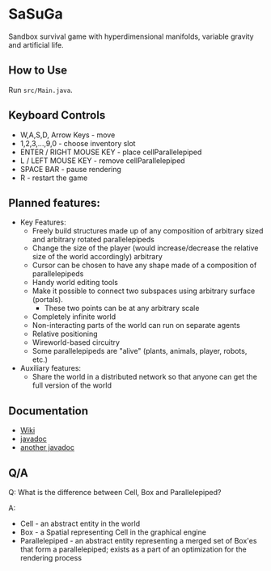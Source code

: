 # SaSuGa
Sandbox survival game with hyperdimensional manifolds,
variable gravity and artificial life.

## How to Use
Run `src/Main.java`.

## Keyboard Controls
* W,A,S,D, Arrow Keys - move
* 1,2,3,...,9,0 - choose inventory slot
* ENTER / RIGHT MOUSE KEY - place cellParallelepiped
* L / LEFT MOUSE KEY - remove cellParallelepiped
* SPACE BAR - pause rendering
* R - restart the game

## Planned features:

* Key Features:
  * Freely build structures made up of any composition of arbitrary sized
    and arbitrary rotated parallelepipeds
  * Change the size of the player (would increase/decrease the relative
    size of the world accordingly) arbitrary
  * Cursor can be chosen to have any shape made of a composition of
    parallelepipeds
  * Handy world editing tools
  * Make it possible to connect two subspaces using arbitrary surface
    (portals).
    * These two points can be at any arbitrary scale
  * Completely infinite world
  * Non-interacting parts of the world can run on separate agents
  * Relative positioning
  * Wireworld-based circuitry
  * Some parallelepipeds are "alive" (plants, animals, player, robots, etc.)
* Auxiliary features:
  * Share the world in a distributed network so that anyone can get the full
    version of the world

## Documentation
* [Wiki](https://github.com/slemonide/sasuga/wiki)
* [javadoc](https://slemonide.github.io/sasuga/)
* [another javadoc](docs/index.html)

## Q/A
Q: What is the difference between Cell, Box and Parallelepiped?

A:
 * Cell - an abstract entity in the world
 * Box - a Spatial representing Cell in the graphical engine
 * Parallelepiped - an abstract entity representing a merged set of Box'es
 that form a parallelepiped; exists as a part of an optimization for the
 rendering process
